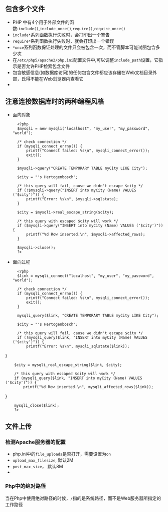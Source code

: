 ## 包含多个文件 
* PHP 中有4个用于外部文件的函数:`include()`,`include_once()`,`require()`,`require_once()`   
* `include*`系列函数执行失败时，会打印出一个警告  
* `require*`系列函数执行失败时，就会打印出一个错误  
* `*once`系列函数保证处理的文件只会被包含一次，而不管脚本可能试图包含多少次  
* 在`/etc/php5/apache2/php.ini`配置文件中,可以调整`include_path`设置，它指示是否允许PHP检索包含文件  
* 包含敏感信息(如数据库访问)的任何包含文件都应该存储在Web文档目录外部，氏得不能在Web浏览器内查看它  
* 

## 注意连接数据库时的两种编程风格  
* 面向对象  
	
		<?php
		$mysqli = new mysqli("localhost", "my_user", "my_password", "world");

		/* check connection */
		if (mysqli_connect_errno()) {
			printf("Connect failed: %s\n", mysqli_connect_error());
			exit();
		}

		$mysqli->query("CREATE TEMPORARY TABLE myCity LIKE City");

		$city = "'s Hertogenbosch";

		/* this query will fail, cause we didn't escape $city */
		if (!$mysqli->query("INSERT into myCity (Name) VALUES ('$city')")) {
		    printf("Error: %s\n", $mysqli->sqlstate);
		}

		$city = $mysqli->real_escape_string($city);

		/* this query with escaped $city will work */
		if ($mysqli->query("INSERT into myCity (Name) VALUES ('$city')")) {
		    printf("%d Row inserted.\n", $mysqli->affected_rows);
		}

		$mysqli->close();
		?>	
* 面向过程

		<?php
		$link = mysqli_connect("localhost", "my_user", "my_password", "world");

		/* check connection */
		if (mysqli_connect_errno()) {
		    printf("Connect failed: %s\n", mysqli_connect_error());
		    exit();
		}

		mysqli_query($link, "CREATE TEMPORARY TABLE myCity LIKE City");

		$city = "'s Hertogenbosch";

		/* this query will fail, cause we didn't escape $city */
		if (!mysqli_query($link, "INSERT into myCity (Name) VALUES ('$city')")) {
		    printf("Error: %s\n", mysqli_sqlstate($link));
}

		$city = mysqli_real_escape_string($link, $city);

		/* this query with escaped $city will work */
		if (mysqli_query($link, "INSERT into myCity (Name) VALUES ('$city')")) {
		    printf("%d Row inserted.\n", mysqli_affected_rows($link));
}

		mysqli_close($link);
		?>

## 文件上传  
### 检测Apache服务器的配置  
* php.ini中的`file_uploads`是否打开，需要设置为`on`  
* `upload_max_filesize`, 默认2M  
* `post_max_size`， 默认8M  
* 

### Php中的绝对路径  
当在Php中使用绝对路径的时候，`/`指的是系统路径，而不是Web服务器所指定的工作路径  

